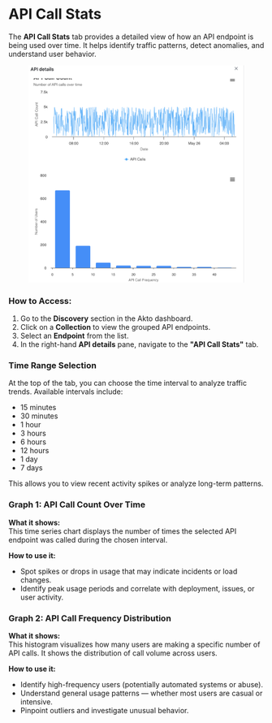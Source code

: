 # API Call Stats

The **API Call Stats** tab provides a detailed view of how an API endpoint is being used over time. It helps identify traffic patterns, detect anomalies, and understand user behavior.

<figure><img src="../../.gitbook/assets/image (109).png" alt=""><figcaption></figcaption></figure>

### **How to Access:**

1. Go to the **Discovery** section in the Akto dashboard.
2. Click on a **Collection** to view the grouped API endpoints.
3. Select an **Endpoint** from the list.
4. In the right-hand **API details** pane, navigate to the **"API Call Stats"** tab.

### Time Range Selection

At the top of the tab, you can choose the time interval to analyze traffic trends. Available intervals include:

* 15 minutes
* 30 minutes
* 1 hour
* 3 hours
* 6 hours
* 12 hours
* 1 day
* 7 days

This allows you to view recent activity spikes or analyze long-term patterns.

### Graph 1: API Call Count Over Time

**What it shows:**\
This time series chart displays the number of times the selected API endpoint was called during the chosen interval.

**How to use it:**

* Spot spikes or drops in usage that may indicate incidents or load changes.
* Identify peak usage periods and correlate with deployment, issues, or user activity.

### Graph 2: API Call Frequency Distribution

**What it shows:**\
This histogram visualizes how many users are making a specific number of API calls. It shows the distribution of call volume across users.

**How to use it:**

* Identify high-frequency users (potentially automated systems or abuse).
* Understand general usage patterns — whether most users are casual or intensive.
* Pinpoint outliers and investigate unusual behavior.
